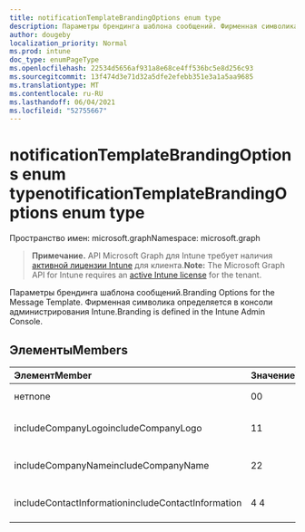 ```yaml
---
title: notificationTemplateBrandingOptions enum type
description: Параметры брендинга шаблона сообщений. Фирменная символика определяется в консоли администрирования Intune.
author: dougeby
localization_priority: Normal
ms.prod: intune
doc_type: enumPageType
ms.openlocfilehash: 22534d5656af931a8e68ce4ff536bc5e8d256c93
ms.sourcegitcommit: 13f474d3e71d32a5dfe2efebb351e3a1a5aa9685
ms.translationtype: MT
ms.contentlocale: ru-RU
ms.lasthandoff: 06/04/2021
ms.locfileid: "52755667"
---
```

# <a name="notificationtemplatebrandingoptions-enum-type"></a><span data-ttu-id="7c29b-104">notificationTemplateBrandingOptions enum type</span><span class="sxs-lookup"><span data-stu-id="7c29b-104">notificationTemplateBrandingOptions enum type</span></span>

<span data-ttu-id="7c29b-105">Пространство имен: microsoft.graph</span><span class="sxs-lookup"><span data-stu-id="7c29b-105">Namespace: microsoft.graph</span></span>

> <span data-ttu-id="7c29b-106">**Примечание.** API Microsoft Graph для Intune требует наличия [активной лицензии Intune](https://go.microsoft.com/fwlink/?linkid=839381) для клиента.</span><span class="sxs-lookup"><span data-stu-id="7c29b-106">**Note:** The Microsoft Graph API for Intune requires an [active Intune license](https://go.microsoft.com/fwlink/?linkid=839381) for the tenant.</span></span>

<span data-ttu-id="7c29b-107">Параметры брендинга шаблона сообщений.</span><span class="sxs-lookup"><span data-stu-id="7c29b-107">Branding Options for the Message Template.</span></span> <span data-ttu-id="7c29b-108">Фирменная символика определяется в консоли администрирования Intune.</span><span class="sxs-lookup"><span data-stu-id="7c29b-108">Branding is defined in the Intune Admin Console.</span></span>

## <a name="members"></a><span data-ttu-id="7c29b-109">Элементы</span><span class="sxs-lookup"><span data-stu-id="7c29b-109">Members</span></span>
|<span data-ttu-id="7c29b-110">Элемент</span><span class="sxs-lookup"><span data-stu-id="7c29b-110">Member</span></span>|<span data-ttu-id="7c29b-111">Значение</span><span class="sxs-lookup"><span data-stu-id="7c29b-111">Value</span></span>|<span data-ttu-id="7c29b-112">Описание</span><span class="sxs-lookup"><span data-stu-id="7c29b-112">Description</span></span>|
|:---|:---|:---|
|<span data-ttu-id="7c29b-113">нет</span><span class="sxs-lookup"><span data-stu-id="7c29b-113">none</span></span>|<span data-ttu-id="7c29b-114">0</span><span class="sxs-lookup"><span data-stu-id="7c29b-114">0</span></span>|<span data-ttu-id="7c29b-115">Нет брендинга.</span><span class="sxs-lookup"><span data-stu-id="7c29b-115">No Branding.</span></span>|
|<span data-ttu-id="7c29b-116">includeCompanyLogo</span><span class="sxs-lookup"><span data-stu-id="7c29b-116">includeCompanyLogo</span></span>|<span data-ttu-id="7c29b-117">1</span><span class="sxs-lookup"><span data-stu-id="7c29b-117">1</span></span>|<span data-ttu-id="7c29b-118">Включай логотип компании.</span><span class="sxs-lookup"><span data-stu-id="7c29b-118">Include Company Logo.</span></span>|
|<span data-ttu-id="7c29b-119">includeCompanyName</span><span class="sxs-lookup"><span data-stu-id="7c29b-119">includeCompanyName</span></span>|<span data-ttu-id="7c29b-120">2</span><span class="sxs-lookup"><span data-stu-id="7c29b-120">2</span></span>|<span data-ttu-id="7c29b-121">Включай имя компании.</span><span class="sxs-lookup"><span data-stu-id="7c29b-121">Include Company Name.</span></span>|
|<span data-ttu-id="7c29b-122">includeContactInformation</span><span class="sxs-lookup"><span data-stu-id="7c29b-122">includeContactInformation</span></span>|<span data-ttu-id="7c29b-123">4 </span><span class="sxs-lookup"><span data-stu-id="7c29b-123">4</span></span>|<span data-ttu-id="7c29b-124">Включай контактные данные.</span><span class="sxs-lookup"><span data-stu-id="7c29b-124">Include Contact Info.</span></span>|




